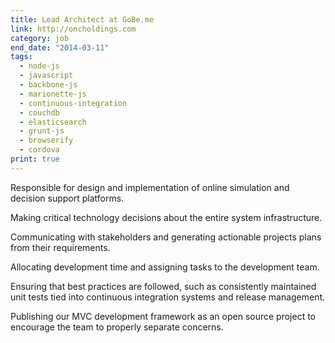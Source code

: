 ```yaml
---
title: Lead Architect at GoBe.me 
link: http://oncholdings.com
category: job
end_date: "2014-03-11"
tags: 
  - node-js
  - javascript
  - backbone-js
  - marionette-js
  - continuous-integration
  - couchdb
  - elasticsearch
  - grunt-js
  - browserify
  - cordova
print: true
---
```

Responsible for design and implementation of online simulation and decision support platforms.  

Making critical technology decisions about the entire system infrastructure.  

Communicating with stakeholders and generating actionable projects plans from their requirements.  

Allocating development time and assigning tasks to the development team.  

Ensuring that best practices are followed, such as consistently maintained unit tests tied into continuous integration systems and release management.  

Publishing our MVC development framework as an open source project to encourage the team to properly separate concerns.  
